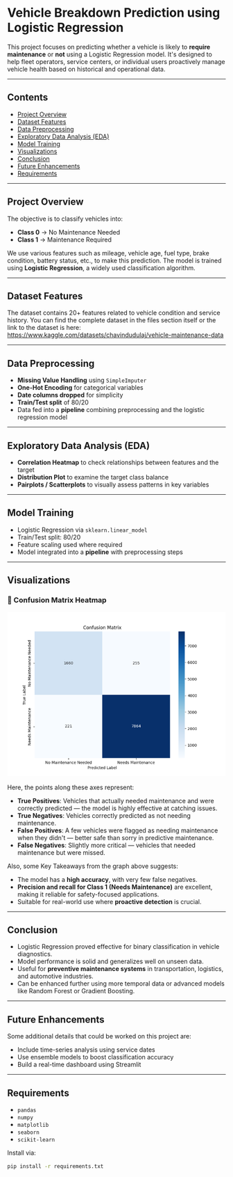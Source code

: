 # Vehicle Breakdown Prediction using Logistic Regression

This project focuses on predicting whether a vehicle is likely to **require maintenance** or **not** using a Logistic Regression model. It's designed to help fleet operators, service centers, or individual users proactively manage vehicle health based on historical and operational data.

---

## Contents

- [Project Overview](#project-overview)
- [Dataset Features](#dataset-features)
- [Data Preprocessing](#data-preprocessing)
- [Exploratory Data Analysis (EDA)](#exploratory-data-analysis-eda)
- [Model Training](#model-training)
- [Visualizations](#visualizations)
- [Conclusion](#conclusion)
- [Future Enhancements](#future-enhancements)
- [Requirements](#requirements)

---

## Project Overview

The objective is to classify vehicles into:

- **Class 0** → No Maintenance Needed  
- **Class 1** → Maintenance Required

We use various features such as mileage, vehicle age, fuel type, brake condition, battery status, etc., to make this prediction. The model is trained using **Logistic Regression**, a widely used classification algorithm.

---

## Dataset Features

The dataset contains 20+ features related to vehicle condition and service history. You can find the complete dataset in the files section itself or the link to the dataset is here: https://www.kaggle.com/datasets/chavindudulaj/vehicle-maintenance-data

---

## Data Preprocessing

- **Missing Value Handling** using `SimpleImputer`
- **One-Hot Encoding** for categorical variables
- **Date columns dropped** for simplicity
- **Train/Test split** of 80/20
- Data fed into a **pipeline** combining preprocessing and the logistic regression model

---

## Exploratory Data Analysis (EDA)

- **Correlation Heatmap** to check relationships between features and the target  
- **Distribution Plot** to examine the target class balance  
- **Pairplots / Scatterplots** to visually assess patterns in key variables

---

## Model Training

- Logistic Regression via `sklearn.linear_model`
- Train/Test split: 80/20
- Feature scaling used where required
- Model integrated into a **pipeline** with preprocessing steps

---
## Visualizations

### 🔹 Confusion Matrix Heatmap

![Confusion Matrix](https://github.com/DnyaneshU/Logistic-Regression-Project/blob/main/Plots/confusion_matrix.png)

Here, the points along these axes represent: 
- **True Positives**: Vehicles that actually needed maintenance and were correctly predicted — the model is highly effective at catching issues.
- **True Negatives**: Vehicles correctly predicted as not needing maintenance.
- **False Positives**: A few vehicles were flagged as needing maintenance when they didn't — better safe than sorry in predictive maintenance.
- **False Negatives**: Slightly more critical — vehicles that needed maintenance but were missed.

Also, some Key Takeaways from the graph above suggests:

- The model has a **high accuracy**, with very few false negatives.
- **Precision and recall for Class 1 (Needs Maintenance)** are excellent, making it reliable for safety-focused applications.
- Suitable for real-world use where **proactive detection** is crucial.
  
---

## Conclusion

- Logistic Regression proved effective for binary classification in vehicle diagnostics.  
- Model performance is solid and generalizes well on unseen data.  
- Useful for **preventive maintenance systems** in transportation, logistics, and automotive industries.  
- Can be enhanced further using more temporal data or advanced models like Random Forest or Gradient Boosting.

---

## Future Enhancements

Some additional details that could be worked on this project are:
- Include time-series analysis using service dates  
- Use ensemble models to boost classification accuracy  
- Build a real-time dashboard using Streamlit  

---

## Requirements

- `pandas`  
- `numpy`  
- `matplotlib`  
- `seaborn`  
- `scikit-learn`

Install via:

```bash
pip install -r requirements.txt
